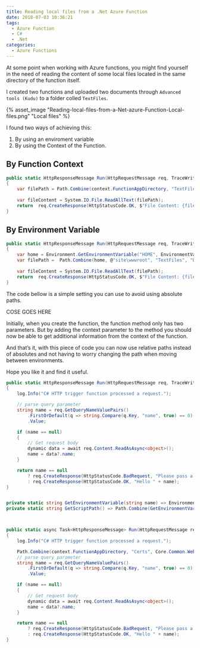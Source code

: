 ```yaml
---
title: Reading local files from a .Net Azure Function
date: 2018-07-03 10:36:21
tags:
  - Azure Function
  - C#
  - .Net
categories:
  - Azure Functions
---
```


At some point when working with Azure functions, you might find yourself in the need of reading the content of some local files located in the same directory of the function itself.

<!-- more -->

I created two functions and uploaded two documents through `Advanced tools (Kudu)` to a folder colled `TextFiles`.

{% asset_image "Reading-local-files-from-a-Net-azure-Function-Local-files.png" "Local files" %}

I found two ways of achieving this:

1. By using an enviroment variable
2. By using the Context of the Function.


## By Function Context
``` csharp
public static HttpResponseMessage Run(HttpRequestMessage req, TraceWriter log, ExecutionContext context)
{
    var filePath = Path.Combine(context.FunctionAppDirectory, "TextFiles", "DummyFileByContext.txt");
 
    var fileContent = System.IO.File.ReadAllText(filePath);
    return  req.CreateResponse(HttpStatusCode.OK, $"File Content: {fileContent}");
}

```

## By Environment Variable
``` csharp
public static HttpResponseMessage Run(HttpRequestMessage req, TraceWriter log)
{
    var home = Environment.GetEnvironmentVariable("HOME", EnvironmentVariableTarget.Process);
    var filePath =  Path.Combine(home, @"site\wwwroot", "TextFiles", "DummyFileByEnvironment.txt");
    
    var fileContent = System.IO.File.ReadAllText(filePath);
    return  req.CreateResponse(HttpStatusCode.OK, $"File Content: {fileContent}");
}
```

The code bellow is a simple setting you can use to avoid using absolute paths.



COSE GOES HERE



Initially, when you create the function, the function method only has two parameters. But by adding the context parameter to the method you should now be able to get additional information from the context of the function.



And that’s it, with this piece of code you can now use relative paths instead of absolutes and not having to worry changing the path when moving between environments.



Hope you like it and find it useful.

``` csharp
public static HttpResponseMessage Run(HttpRequestMessage req, TraceWriter log)
{
    log.Info("C# HTTP trigger function processed a request.");

    // parse query parameter
    string name = req.GetQueryNameValuePairs()
        .FirstOrDefault(q => string.Compare(q.Key, "name", true) == 0)
        .Value;

    if (name == null)
    {
        // Get request body
        dynamic data = await req.Content.ReadAsAsync<object>();
        name = data?.name;
    }

    return name == null
        ? req.CreateResponse(HttpStatusCode.BadRequest, "Please pass a name on the query string or in the request body")
        : req.CreateResponse(HttpStatusCode.OK, "Hello " + name);
}
```


``` csharp

private static string GetEnvironmentVariable(string name) => Environment.GetEnvironmentVariable(name, EnvironmentVariableTarget.Process);
private static string GetScriptPath() => Path.Combine(GetEnvironmentVariable("HOME"), @"site\wwwroot");



public static async Task<HttpResponseMessage> Run(HttpRequestMessage req, TraceWriter log, ExecutionContext context)
{
    log.Info("C# HTTP trigger function processed a request.");

    Path.Combine(context.FunctionAppDirectory, "Certs", Core.Common.WebConfig.CertFileName);
    // parse query parameter
    string name = req.GetQueryNameValuePairs()
        .FirstOrDefault(q => string.Compare(q.Key, "name", true) == 0)
        .Value;

    if (name == null)
    {
        // Get request body
        dynamic data = await req.Content.ReadAsAsync<object>();
        name = data?.name;
    }

    return name == null
        ? req.CreateResponse(HttpStatusCode.BadRequest, "Please pass a name on the query string or in the request body")
        : req.CreateResponse(HttpStatusCode.OK, "Hello " + name);
}
```